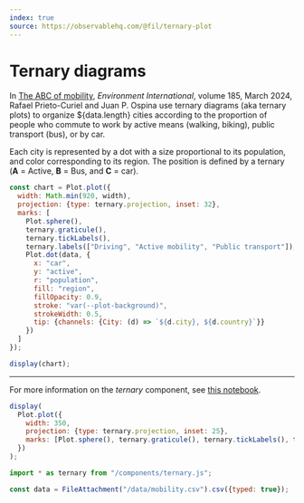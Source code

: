 ```yaml
---
index: true
source: https://observablehq.com/@fil/ternary-plot
---
```


# Ternary diagrams

In [The ABC of mobility](https://www.sciencedirect.com/science/article/pii/S0160412024001272), _Environment International_,
volume 185, March 2024, Rafael Prieto-Curiel and Juan P. Ospina use ternary diagrams (aka ternary plots) to organize ${data.length} cities according to the proportion of people who commute to work by active means (walking, biking), public transport (bus), or by car.

Each city is represented by a dot with a size proportional to its population, and color corresponding to its region. The position is defined by a ternary (**A** = Active, **B** = Bus, and **C** = car).

```js echo
const chart = Plot.plot({
  width: Math.min(920, width),
  projection: {type: ternary.projection, inset: 32},
  marks: [
    Plot.sphere(),
    ternary.graticule(),
    ternary.tickLabels(),
    ternary.labels(["Driving", "Active mobility", "Public transport"]),
    Plot.dot(data, {
      x: "car",
      y: "active",
      r: "population",
      fill: "region",
      fillOpacity: 0.9,
      stroke: "var(--plot-background)",
      strokeWidth: 0.5,
      tip: {channels: {City: (d) => `${d.city}, ${d.country}`}}
    })
  ]
});

display(chart);
```

---

For more information on the _ternary_ component, see [this notebook](https://observablehq.com/@fil/ternary-plot).

```js
display(
  Plot.plot({
    width: 350,
    projection: {type: ternary.projection, inset: 25},
    marks: [Plot.sphere(), ternary.graticule(), ternary.tickLabels(), ternary.labels(["A", "B", "C"])]
  })
);
```

```js echo
import * as ternary from "/components/ternary.js";
```

```js echo
const data = FileAttachment("/data/mobility.csv").csv({typed: true});
```
